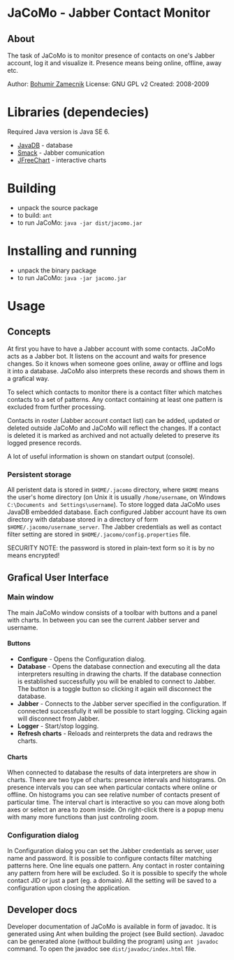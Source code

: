 # JaCoMo - Jabber Contact Monitor

## About

The task of JaCoMo is to monitor presence of contacts on one's Jabber account,
log it and visualize it. Presence means being online, offline, away etc.

Author: [Bohumir Zamecnik](http://zamecnik.me)
License: GNU GPL v2
Created: 2008-2009

# Libraries (dependecies)

Required Java version is Java SE 6.

- [JavaDB](http://developers.sun.com/javadb/) - database
- [Smack](http://www.igniterealtime.org/projects/smack/) - Jabber comunication
- [JFreeChart](http://www.jfree.org/jfreechart/) - interactive charts

# Building

- unpack the source package
- to build: `ant`
- to run JaCoMo: `java -jar dist/jacomo.jar`

# Installing and running

- unpack the binary package
- to run JaCoMo: `java -jar jacomo.jar`

# Usage

## Concepts

At first you have to have a Jabber account with some contacts. JaCoMo acts as
a Jabber bot. It listens on the account and waits for presence changes. So it
knows when someone goes online, away or offline and logs it into a database.
JaCoMo also interprets these records and shows them in a grafical way.

To select which contacts to monitor there is a contact filter which matches
contacts to a set of patterns. Any contact containing at least one pattern is
excluded from further processing.

Contacts in roster (Jabber account contact list) can be added, updated or
deleted outside JaCoMo and JaCoMo will reflect the changes. If a contact is
deleted it is marked as archived and not actually deleted to preserve its
logged presence records.

A lot of useful information is shown on standart output (console).

### Persistent storage

All peristent data is stored in `$HOME/.jacomo` directory, where `$HOME` means
the user's home directory (on Unix it is usually `/home/username`, on Windows
`C:\Documents and Settings\username`). To store logged data JaCoMo uses JavaDB
embedded database. Each configured Jabber account have its own directory with
database stored in a directory of form `$HOME/.jacomo/username_server`. The
Jabber credentials as well as contact filter setting are stored in
`$HOME/.jacomo/config.properties` file.

SECURITY NOTE: the password is stored in plain-text form so it is by no means
encrypted!

## Grafical User Interface

### Main window
		
The main JaCoMo window consists of a toolbar with buttons and a panel with
charts. In between you can see the current Jabber server and username.
		
#### Buttons

- **Configure** - Opens the Configuration dialog.
- **Database** - Opens the database connection and executing all the data
interpreters resulting in drawing the charts. If the database connection is
established successfully you will be enabled to connect to Jabber. The button
is a toggle button so clicking it again will disconnect the database.
- **Jabber** - Connects to the Jabber server specified in the configuration. If
connected successfully it will be possible to start logging. Clicking again
will disconnect from Jabber.
- **Logger** - Start/stop logging.
- **Refresh charts** - Reloads and reinterprets the data and redraws the charts.  
			
#### Charts

When connected to database the results of data interpreters are show in
charts. There are two type of charts: presence intervals and histograms. On
presence intervals you can see when particular contacts where online or
offline. On histograms you can see relative number of contacts present of
particular time. The interval chart is interactive so you can move along both
axes or select an area to zoom inside. On right-click there is a popup menu
with many more functions than just controling zoom. 

### Configuration dialog

In Configuration dialog you can set the Jabber credentials as server, user 
name and password. It is possible to configure contacts filter matching 
patterns here. One line equals one pattern. Any contact in roster containing 
any pattern from here will be excluded. So it is possible to specify the 
whole contact JID or just a part (eg. a domain). All the setting will be 
saved to a configuration upon closing the application.

## Developer docs

Developer documentation of JaCoMo is available in form of javadoc. It is
generated using Ant when building the project (see Build section). Javadoc
can be generated alone (without building the program) using `ant javadoc`
command. To open the javadoc see `dist/javadoc/index.html` file.
